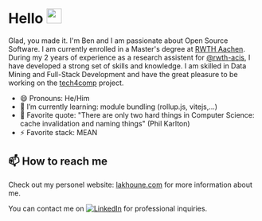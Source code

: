 # Hello <img src="https://raw.githubusercontent.com/MartinHeinz/MartinHeinz/master/wave.gif" width="30px">

Glad, you made it. I'm Ben and I am passionate about Open Source Software. I am currently enrolled in a Master's degree at [RWTH Aachen](https://www.rwth-aachen.de/). During my 2 years of experience as a research assistent for [@rwth-acis](https://github.com/rwth-acis), I have developed a strong set of skills and knowledge. I am skilled in Data Mining and Full-Stack Development and have the great pleasure to be working on the [tech4comp](https://tech4comp.de/) project.

- 😄 Pronouns: He/Him
- 🌱 I’m currently learning: module bundling (rollup.js, vitejs,...)
- 🧠 Favorite quote: "There are only two hard things in Computer Science: cache invalidation and naming things" (Phil Karlton)
- ⚡️ Favorite stack: MEAN 


## 📫 How to reach me

Check out my personel website: [lakhoune.com](https://lakhoune.com/) for more information about me.

You can contact me on [![LinkedIn][2.2]][2] for professional inquiries.

[2.2]: https://raw.githubusercontent.com/MartinHeinz/MartinHeinz/master/linkedin-3-16.png (LinkedIn icon without padding)

[2]: https://www.linkedin.com/in/ben-lakhoune-235712223
<!--
**lakhoune/lakhoune** is a ✨ _special_ ✨ repository because its `README.md` (this file) appears on your GitHub profile.

Here are some ideas to get you started:

- 🔭 I’m currently working on ...
- 🌱 I’m currently learning ...
- 👯 I’m looking to collaborate on ...
- 🤔 I’m looking for help with ...
- 💬 Ask me about ...
- 📫 How to reach me: ...
- 😄 Pronouns: ...
- ⚡ Fun fact: ...
-->
